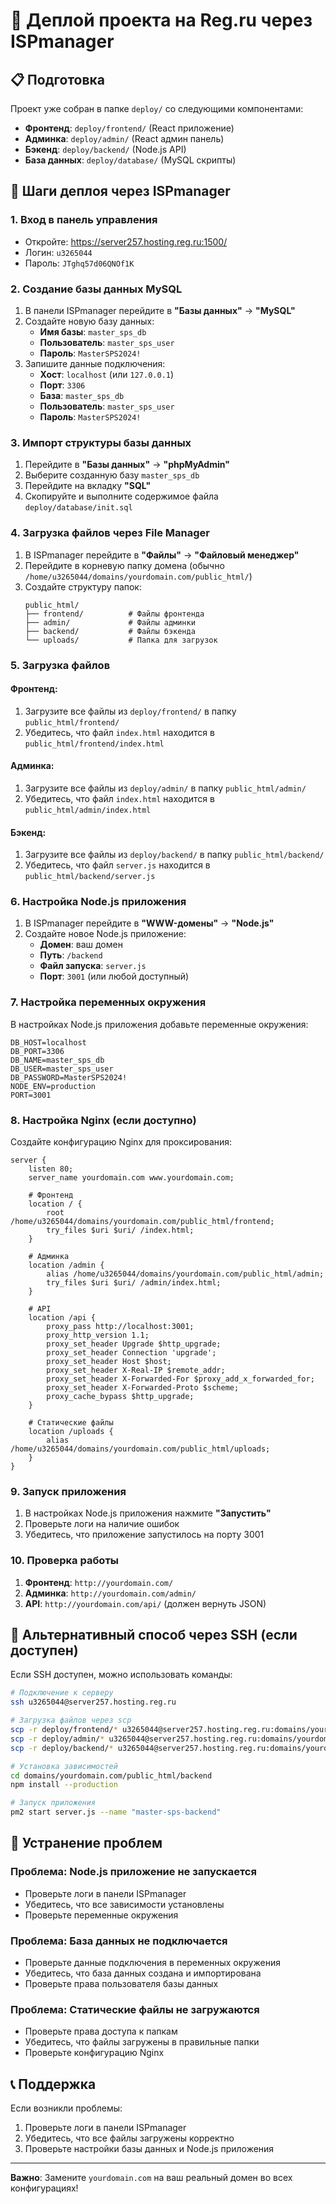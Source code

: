 # 🚀 Деплой проекта на Reg.ru через ISPmanager

## 📋 Подготовка

Проект уже собран в папке `deploy/` со следующими компонентами:
- **Фронтенд**: `deploy/frontend/` (React приложение)
- **Админка**: `deploy/admin/` (React админ панель)
- **Бэкенд**: `deploy/backend/` (Node.js API)
- **База данных**: `deploy/database/` (MySQL скрипты)

## 🔧 Шаги деплоя через ISPmanager

### 1. Вход в панель управления
- Откройте: https://server257.hosting.reg.ru:1500/
- Логин: `u3265044`
- Пароль: `JTghq57d06QNOf1K`

### 2. Создание базы данных MySQL

1. В панели ISPmanager перейдите в **"Базы данных"** → **"MySQL"**
2. Создайте новую базу данных:
   - **Имя базы**: `master_sps_db`
   - **Пользователь**: `master_sps_user`
   - **Пароль**: `MasterSPS2024!`
3. Запишите данные подключения:
   - **Хост**: `localhost` (или `127.0.0.1`)
   - **Порт**: `3306`
   - **База**: `master_sps_db`
   - **Пользователь**: `master_sps_user`
   - **Пароль**: `MasterSPS2024!`

### 3. Импорт структуры базы данных

1. Перейдите в **"Базы данных"** → **"phpMyAdmin"**
2. Выберите созданную базу `master_sps_db`
3. Перейдите на вкладку **"SQL"**
4. Скопируйте и выполните содержимое файла `deploy/database/init.sql`

### 4. Загрузка файлов через File Manager

1. В ISPmanager перейдите в **"Файлы"** → **"Файловый менеджер"**
2. Перейдите в корневую папку домена (обычно `/home/u3265044/domains/yourdomain.com/public_html/`)
3. Создайте структуру папок:
   ```
   public_html/
   ├── frontend/          # Файлы фронтенда
   ├── admin/             # Файлы админки
   ├── backend/           # Файлы бэкенда
   └── uploads/           # Папка для загрузок
   ```

### 5. Загрузка файлов

#### Фронтенд:
1. Загрузите все файлы из `deploy/frontend/` в папку `public_html/frontend/`
2. Убедитесь, что файл `index.html` находится в `public_html/frontend/index.html`

#### Админка:
1. Загрузите все файлы из `deploy/admin/` в папку `public_html/admin/`
2. Убедитесь, что файл `index.html` находится в `public_html/admin/index.html`

#### Бэкенд:
1. Загрузите все файлы из `deploy/backend/` в папку `public_html/backend/`
2. Убедитесь, что файл `server.js` находится в `public_html/backend/server.js`

### 6. Настройка Node.js приложения

1. В ISPmanager перейдите в **"WWW-домены"** → **"Node.js"**
2. Создайте новое Node.js приложение:
   - **Домен**: ваш домен
   - **Путь**: `/backend`
   - **Файл запуска**: `server.js`
   - **Порт**: `3001` (или любой доступный)

### 7. Настройка переменных окружения

В настройках Node.js приложения добавьте переменные окружения:
```
DB_HOST=localhost
DB_PORT=3306
DB_NAME=master_sps_db
DB_USER=master_sps_user
DB_PASSWORD=MasterSPS2024!
NODE_ENV=production
PORT=3001
```

### 8. Настройка Nginx (если доступно)

Создайте конфигурацию Nginx для проксирования:

```nginx
server {
    listen 80;
    server_name yourdomain.com www.yourdomain.com;

    # Фронтенд
    location / {
        root /home/u3265044/domains/yourdomain.com/public_html/frontend;
        try_files $uri $uri/ /index.html;
    }

    # Админка
    location /admin {
        alias /home/u3265044/domains/yourdomain.com/public_html/admin;
        try_files $uri $uri/ /admin/index.html;
    }

    # API
    location /api {
        proxy_pass http://localhost:3001;
        proxy_http_version 1.1;
        proxy_set_header Upgrade $http_upgrade;
        proxy_set_header Connection 'upgrade';
        proxy_set_header Host $host;
        proxy_set_header X-Real-IP $remote_addr;
        proxy_set_header X-Forwarded-For $proxy_add_x_forwarded_for;
        proxy_set_header X-Forwarded-Proto $scheme;
        proxy_cache_bypass $http_upgrade;
    }

    # Статические файлы
    location /uploads {
        alias /home/u3265044/domains/yourdomain.com/public_html/uploads;
    }
}
```

### 9. Запуск приложения

1. В настройках Node.js приложения нажмите **"Запустить"**
2. Проверьте логи на наличие ошибок
3. Убедитесь, что приложение запустилось на порту 3001

### 10. Проверка работы

1. **Фронтенд**: `http://yourdomain.com/`
2. **Админка**: `http://yourdomain.com/admin/`
3. **API**: `http://yourdomain.com/api/` (должен вернуть JSON)

## 🔧 Альтернативный способ через SSH (если доступен)

Если SSH доступен, можно использовать команды:

```bash
# Подключение к серверу
ssh u3265044@server257.hosting.reg.ru

# Загрузка файлов через scp
scp -r deploy/frontend/* u3265044@server257.hosting.reg.ru:domains/yourdomain.com/public_html/frontend/
scp -r deploy/admin/* u3265044@server257.hosting.reg.ru:domains/yourdomain.com/public_html/admin/
scp -r deploy/backend/* u3265044@server257.hosting.reg.ru:domains/yourdomain.com/public_html/backend/

# Установка зависимостей
cd domains/yourdomain.com/public_html/backend
npm install --production

# Запуск приложения
pm2 start server.js --name "master-sps-backend"
```

## 🐛 Устранение проблем

### Проблема: Node.js приложение не запускается
- Проверьте логи в панели ISPmanager
- Убедитесь, что все зависимости установлены
- Проверьте переменные окружения

### Проблема: База данных не подключается
- Проверьте данные подключения в переменных окружения
- Убедитесь, что база данных создана и импортирована
- Проверьте права пользователя базы данных

### Проблема: Статические файлы не загружаются
- Проверьте права доступа к папкам
- Убедитесь, что файлы загружены в правильные папки
- Проверьте конфигурацию Nginx

## 📞 Поддержка

Если возникли проблемы:
1. Проверьте логи в панели ISPmanager
2. Убедитесь, что все файлы загружены корректно
3. Проверьте настройки базы данных и Node.js приложения

---

**Важно**: Замените `yourdomain.com` на ваш реальный домен во всех конфигурациях!
